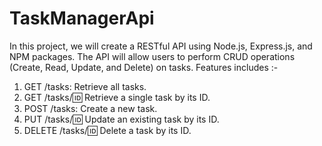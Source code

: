 # TaskManagerApi
In this project, we will create a RESTful API using Node.js, Express.js, and NPM packages. The API will allow users to perform CRUD operations (Create, Read, Update, and Delete) on tasks. 
Features includes :-
1. GET /tasks: Retrieve all tasks.
2. GET /tasks/:id: Retrieve a single task by its ID.
3. POST /tasks: Create a new task.
4. PUT /tasks/:id: Update an existing task by its ID.
5. DELETE /tasks/:id: Delete a task by its ID.
